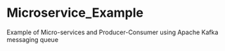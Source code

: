 # Microservice_Example
Example of Micro-services and Producer-Consumer using Apache Kafka messaging queue
